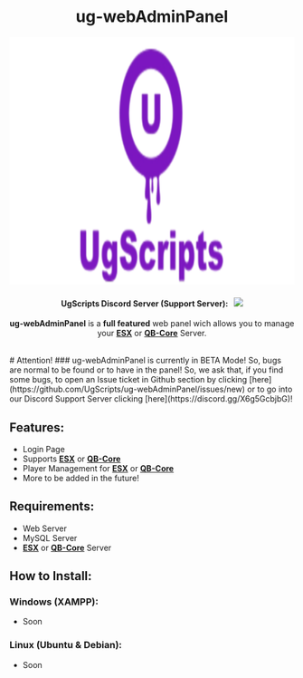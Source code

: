 <p align="center">
	<h1 align="center">
		ug-webAdminPanel
	</h1>
	<p align="center">
		<img width="1020" height="437" src="docs/logo.png">
	</p>
	<h4 align="center">
		UgScripts Discord Server (Support Server): &nbsp; <a href="https://discord.gg/X6g5GcbjbG"><img src="https://discord.com/api/guilds/980556341590511666/widget.png?style=shield"></img></a>
	</h4>
	<p align="center">
		<b>ug-webAdminPanel</b> is a <b>full featured</b> web panel wich allows you to manage your <b><a href="https://github.com/esx-framework/esx-legacy" target="_blank">ESX</a></b> or <a href="https://github.com/esx-framework/esx-legacy" target="_blank"><b>QB-Core</a></b> Server.
	</p>
</p>

<br/>
# Attention!
### ug-webAdminPanel is currently in BETA Mode! So, bugs are normal to be found or to have in the panel! So, we ask that, if you find some bugs, to open an Issue ticket in Github section by clicking [here](https://github.com/UgScripts/ug-webAdminPanel/issues/new) or to go into our Discord Support Server clicking [here](https://discord.gg/X6g5GcbjbG)!

## Features:
- Login Page
- Supports **[ESX](https://github.com/esx-framework/esx-legacy)** or **[QB-Core](https://github.com/qbcore-framework/qb-core)**
- Player Management for **[ESX](https://github.com/esx-framework/esx-legacy)** or **[QB-Core](https://github.com/qbcore-framework/qb-core)**
- More to be added in the future!

## Requirements:
- Web Server
- MySQL Server
- **[ESX](https://github.com/esx-framework/esx-legacy)** or **[QB-Core](https://github.com/qbcore-framework/qb-core)** Server

## How to Install:
### Windows (XAMPP):
- Soon
### Linux (Ubuntu & Debian):
- Soon
